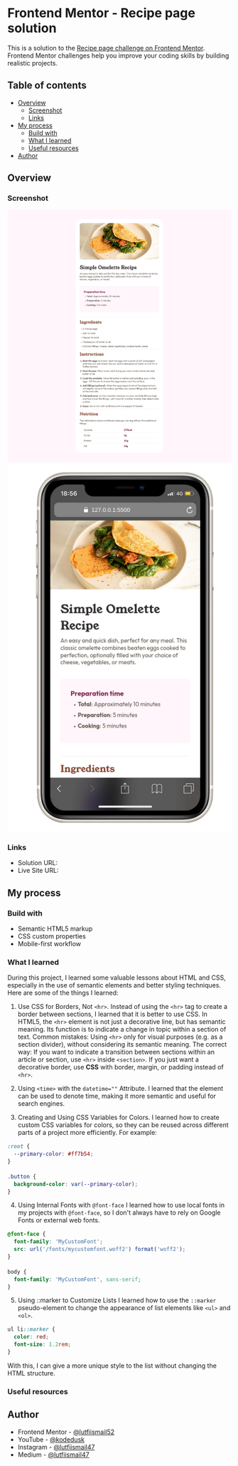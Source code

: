 # Frontend Mentor - Recipe page solution

This is a solution to the [Recipe page challenge on Frontend Mentor](https://www.frontendmentor.io/challenges/recipe-page-KiTsR8QQKm). Frontend Mentor challenges help you improve your coding skills by building realistic projects.

## Table of contents

- [Overview](#overview)
  - [Screenshot](#screenshot)
  - [Links](#links)
- [My process](#my-process)
  - [Build with](#built-with)
  - [What I learned](#what-i-learned)
  - [Useful resources](#useful-resources)
- [Author](#author)

## Overview

### Screenshot

![](./desktop-screenshot.png)
![](./mobile-screenshot.png)

### Links

- Solution URL: [](https://github.com/)
- Live Site URL: [](htpps://github.com/)

## My process

### Build with

- Semantic HTML5 markup
- CSS custom properties
- Mobile-first workflow

### What I learned

During this project, I learned some valuable lessons about HTML and CSS, especially in the use of semantic elements and better styling techniques. Here are some of the things I learned:

1. Use CSS for Borders, Not `<hr>`. Instead of using the `<hr>` tag to create a border between sections, I learned that it is better to use CSS. In HTML5, the `<hr>` element is not just a decorative line, but has semantic meaning. Its function is to indicate a change in topic within a section of text. Common mistakes:
   Using `<hr>` only for visual purposes (e.g. as a section divider), without considering its semantic meaning. The correct way:
   If you want to indicate a transition between sections within an article or section, use `<hr>` inside `<section>`.
   If you just want a decorative border, use **CSS** with border, margin, or padding instead of `<hr>`.

2. Using `<time>` with the `datetime=""` Attribute. I learned that the <time> element can be used to denote time, making it more semantic and useful for search engines.

3. Creating and Using CSS Variables for Colors. I learned how to create custom CSS variables for colors, so they can be reused across different parts of a project more efficiently. For example:

```css
:root {
  --primary-color: #ff7b54;
}

.button {
  background-color: var(--primary-color);
}
```

4. Using Internal Fonts with `@font-face` I learned how to use local fonts in my projects with `@font-face`, so I don't always have to rely on Google Fonts or external web fonts.

```css
@font-face {
  font-family: 'MyCustomFont';
  src: url('/fonts/mycustomfont.woff2') format('woff2');
}

body {
  font-family: 'MyCustomFont', sans-serif;
}
```

5. Using ::marker to Customize Lists I learned how to use the `::marker` pseudo-element to change the appearance of list elements like `<ul>` and `<ol>`.

```css
ul li::marker {
  color: red;
  font-size: 1.2rem;
}
```

With this, I can give a more unique style to the list without changing the HTML structure.

### Useful resources

## Author

- Frontend Mentor - [@lutfiismail52](https://www.frontendmentor.io/profile/lutfiismail52)
- YouTube - [@kodedusk](https://www.youtube.com/@kodedusk)
- Instagram - [@lutfiismail47](https://www.instagram.com/lutfiismail47)
- Medium - [@lutfiismail47](https://medium.com/@lutfiismail47)
